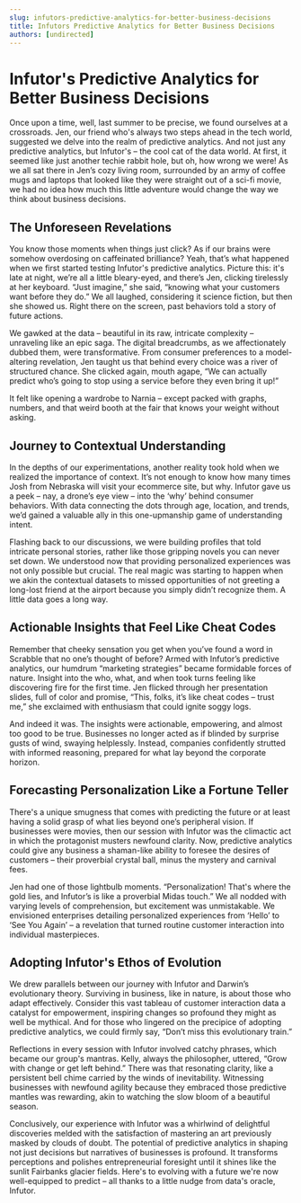 ```yaml
---
slug: infutors-predictive-analytics-for-better-business-decisions
title: Infutors Predictive Analytics for Better Business Decisions
authors: [undirected]
---
```



# Infutor's Predictive Analytics for Better Business Decisions

Once upon a time, well, last summer to be precise, we found ourselves at a crossroads. Jen, our friend who's always two steps ahead in the tech world, suggested we delve into the realm of predictive analytics. And not just any predictive analytics, but Infutor's – the cool cat of the data world. At first, it seemed like just another techie rabbit hole, but oh, how wrong we were! As we all sat there in Jen’s cozy living room, surrounded by an army of coffee mugs and laptops that looked like they were straight out of a sci-fi movie, we had no idea how much this little adventure would change the way we think about business decisions.

## The Unforeseen Revelations 

You know those moments when things just click? As if our brains were somehow overdosing on caffeinated brilliance? Yeah, that’s what happened when we first started testing Infutor's predictive analytics. Picture this: it's late at night, we’re all a little bleary-eyed, and there’s Jen, clicking tirelessly at her keyboard. “Just imagine,” she said, “knowing what your customers want before they do.” We all laughed, considering it science fiction, but then she showed us. Right there on the screen, past behaviors told a story of future actions.

We gawked at the data – beautiful in its raw, intricate complexity – unraveling like an epic saga. The digital breadcrumbs, as we affectionately dubbed them, were transformative. From consumer preferences to a model-altering revelation, Jen taught us that behind every choice was a river of structured chance. She clicked again, mouth agape, “We can actually predict who’s going to stop using a service before they even bring it up!” 

It felt like opening a wardrobe to Narnia – except packed with graphs, numbers, and that weird booth at the fair that knows your weight without asking. 

## Journey to Contextual Understanding

In the depths of our experimentations, another reality took hold when we realized the importance of context. It’s not enough to know how many times Josh from Nebraska will visit your ecommerce site, but why. Infutor gave us a peek – nay, a drone’s eye view – into the ‘why’ behind consumer behaviors. With data connecting the dots through age, location, and trends, we’d gained a valuable ally in this one-upmanship game of understanding intent.

Flashing back to our discussions, we were building profiles that told intricate personal stories, rather like those gripping novels you can never set down. We understood now that providing personalized experiences was not only possible but crucial. The real magic was starting to happen when we akin the contextual datasets to missed opportunities of not greeting a long-lost friend at the airport because you simply didn’t recognize them. A little data goes a long way.

## Actionable Insights that Feel Like Cheat Codes

Remember that cheeky sensation you get when you’ve found a word in Scrabble that no one’s thought of before? Armed with Infutor’s predictive analytics, our humdrum “marketing strategies” became formidable forces of nature. Insight into the who, what, and when took turns feeling like discovering fire for the first time. Jen flicked through her presentation slides, full of color and promise, “This, folks, it’s like cheat codes – trust me,” she exclaimed with enthusiasm that could ignite soggy logs.

And indeed it was. The insights were actionable, empowering, and almost too good to be true. Businesses no longer acted as if blinded by surprise gusts of wind, swaying helplessly. Instead, companies confidently strutted with informed reasoning, prepared for what lay beyond the corporate horizon.

## Forecasting Personalization Like a Fortune Teller

There's a unique smugness that comes with predicting the future or at least having a solid grasp of what lies beyond one’s peripheral vision. If businesses were movies, then our session with Infutor was the climactic act in which the protagonist musters newfound clarity. Now, predictive analytics could give any business a shaman-like ability to foresee the desires of customers – their proverbial crystal ball, minus the mystery and carnival fees.

Jen had one of those lightbulb moments. “Personalization! That's where the gold lies, and Infutor’s is like a proverbial Midas touch.” We all nodded with varying levels of comprehension, but excitement was unmistakable. We envisioned enterprises detailing personalized experiences from ‘Hello’ to ‘See You Again’ – a revelation that turned routine customer interaction into individual masterpieces.

## Adopting Infutor's Ethos of Evolution

We drew parallels between our journey with Infutor and Darwin’s evolutionary theory. Surviving in business, like in nature, is about those who adapt effectively. Consider this vast tableau of customer interaction data a catalyst for empowerment, inspiring changes so profound they might as well be mythical. And for those who lingered on the precipice of adopting predictive analytics, we could firmly say, “Don’t miss this evolutionary train.”

Reflections in every session with Infutor involved catchy phrases, which became our group's mantras. Kelly, always the philosopher, uttered, “Grow with change or get left behind.” There was that resonating clarity, like a persistent bell chime carried by the winds of inevitability. Witnessing businesses with newfound agility because they embraced those predictive mantles was rewarding, akin to watching the slow bloom of a beautiful season.

Conclusively, our experience with Infutor was a whirlwind of delightful discoveries melded with the satisfaction of mastering an art previously masked by clouds of doubt. The potential of predictive analytics in shaping not just decisions but narratives of businesses is profound. It transforms perceptions and polishes entrepreneurial foresight until it shines like the sunlit Fairbanks glacier fields. Here's to evolving with a future we're now well-equipped to predict – all thanks to a little nudge from data's oracle, Infutor.